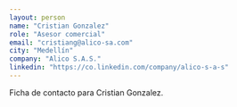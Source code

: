 ```yaml
---
layout: person
name: "Cristian Gonzalez"
role: "Asesor comercial"
email: "cristiang@alico-sa.com"
city: "Medellín"
company: "Alico S.A.S."
linkedin: "https://co.linkedin.com/company/alico-s-a-s"
---
```


Ficha de contacto para Cristian Gonzalez.
